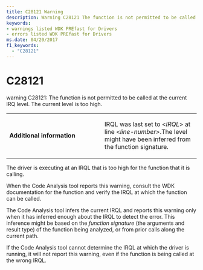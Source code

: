 ```yaml
---
title: C28121 Warning
description: Warning C28121 The function is not permitted to be called at the current IRQ level. The current level is too high.
keywords:
- warnings listed WDK PREfast for Drivers
- errors listed WDK PREfast for Drivers
ms.date: 04/20/2017
f1_keywords: 
  - "C28121"
---
```


# C28121


warning C28121: The function is not permitted to be called at the current IRQ level. The current level is too high.

<table>
<colgroup>
<col width="50%" />
<col width="50%" />
</colgroup>
<tbody>
<tr class="odd">
<td align="left"><p><strong>Additional information</strong></p></td>
<td align="left"><p>IRQL was last set to &lt;<em>IRQL</em>&gt; at line &lt;<em>line-number</em>&gt;.The level might have been inferred from the function signature.</p></td>
</tr>
</tbody>
</table>

 

The driver is executing at an IRQL that is too high for the function that it is calling.

When the Code Analysis tool reports this warning, consult the WDK documentation for the function and verify the IRQL at which the function can be called.

The Code Analysis tool infers the current IRQL and reports this warning only when it has inferred enough about the IRQL to detect the error. This inference might be based on the *function signature* (the arguments and result type) of the function being analyzed, or from prior calls along the current path.

If the Code Analysis tool cannot determine the IRQL at which the driver is running, it will not report this warning, even if the function is being called at the wrong IRQL.

